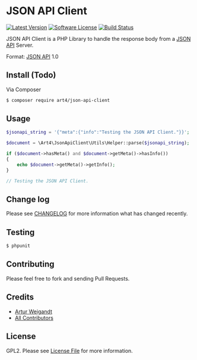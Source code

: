 # JSON API Client

[![Latest Version][ico-version]][link-version]
[![Software License][ico-license]](LICENSE)
[![Build Status][ico-travis]][link-travis]

JSON API Client is a PHP Library to handle the response body from a [JSON API](http://jsonapi.org) Server.

Format: [JSON API](http://jsonapi.org/format) 1.0

## Install (Todo)

Via Composer

``` bash
$ composer require art4/json-api-client
```

## Usage

```php
$jsonapi_string = '{"meta":{"info":"Testing the JSON API Client."}}';

$document = \Art4\JsonApiClient\Utils\Helper::parse($jsonapi_string);

if ($document->hasMeta() and $document->getMeta()->hasInfo())
{
    echo $document->getMeta()->getInfo();
}

// Testing the JSON API Client.
```

## Change log

Please see [CHANGELOG](CHANGELOG.md) for more information what has changed recently.

## Testing

``` bash
$ phpunit
```

## Contributing

Please feel free to fork and sending Pull Requests.

## Credits

- [Artur Weigandt][link-author]
- [All Contributors][link-contributors]

## License

GPL2. Please see [License File](LICENSE) for more information.

[ico-version]: https://img.shields.io/github/release/Art4/json-api-client.svg
[ico-license]: https://img.shields.io/badge/license-GPL2-brightgreen.svg
[ico-travis]: https://travis-ci.org/Art4/json-api-client.svg
[link-version]: https://github.com/Art4/json-api-client/releases
[link-travis]: https://travis-ci.org/Art4/json-api-client
[link-author]: https://github.com/Art4
[link-contributors]: ../../contributors

